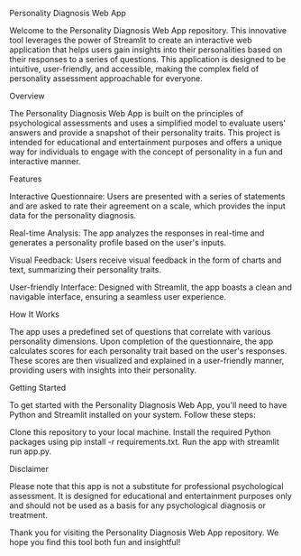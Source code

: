Personality Diagnosis Web App

Welcome to the Personality Diagnosis Web App repository. This innovative tool leverages the power of Streamlit to create an interactive web application that helps users gain insights into their personalities based on their responses to a series of questions. This application is designed to be intuitive, user-friendly, and accessible, making the complex field of personality assessment approachable for everyone.

Overview

The Personality Diagnosis Web App is built on the principles of psychological assessments and uses a simplified model to evaluate users' answers and provide a snapshot of their personality traits. This project is intended for educational and entertainment purposes and offers a unique way for individuals to engage with the concept of personality in a fun and interactive manner.

Features

Interactive Questionnaire: Users are presented with a series of statements and are asked to rate their agreement on a scale, which provides the input data for the personality diagnosis.


Real-time Analysis: The app analyzes the responses in real-time and generates a personality profile based on the user's inputs.


Visual Feedback: Users receive visual feedback in the form of charts and text, summarizing their personality traits.


User-friendly Interface: Designed with Streamlit, the app boasts a clean and navigable interface, ensuring a seamless user experience.

How It Works

The app uses a predefined set of questions that correlate with various personality dimensions. Upon completion of the questionnaire, the app calculates scores for each personality trait based on the user's responses. These scores are then visualized and explained in a user-friendly manner, providing users with insights into their personality.

Getting Started

To get started with the Personality Diagnosis Web App, you'll need to have Python and Streamlit installed on your system. Follow these steps:

Clone this repository to your local machine.
Install the required Python packages using pip install -r requirements.txt.
Run the app with streamlit run app.py.

Disclaimer

Please note that this app is not a substitute for professional psychological assessment. It is designed for educational and entertainment purposes only and should not be used as a basis for any psychological diagnosis or treatment.


Thank you for visiting the Personality Diagnosis Web App repository. We hope you find this tool both fun and insightful!
